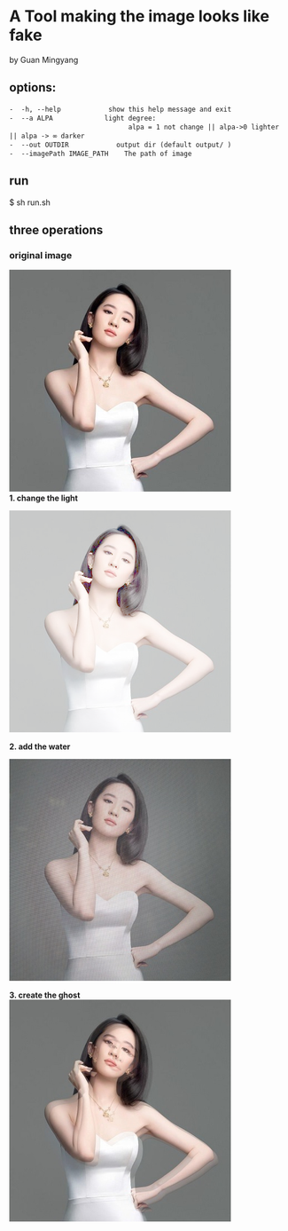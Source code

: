 # A Tool making the image looks like fake
by Guan Mingyang
## options:
	-  -h, --help            show this help message and exit
	-  --a ALPA             light degree:   
	                        	  alpa = 1 not change || alpa->0 lighter || alpa -> ∞ darker
	-  --out OUTDIR            output dir (default output/ )
	-  --imagePath IMAGE_PATH    The path of image
## run
 $ sh run.sh

## three operations
### original image  

![image](test2.jpeg)  
**1. change the light**  

![image](resource/L_test2.jpeg)  
  
**2. add the water**  

![image](resource/W_test2.jpeg)  
  
**3. create the ghost**  
![image](resource/G_test2.jpeg) 